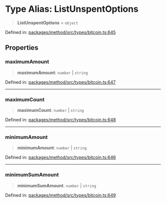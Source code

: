 # Type Alias: ListUnspentOptions

> **ListUnspentOptions** = `object`

Defined in: [packages/method/src/types/bitcoin.ts:645](https://github.com/dcdpr/did-btcr2-js/blob/4a717493e735221d072999f212891939f4de3f23/packages/method/src/types/bitcoin.ts#L645)

## Properties

### maximumAmount

> **maximumAmount**: `number` \| `string`

Defined in: [packages/method/src/types/bitcoin.ts:647](https://github.com/dcdpr/did-btcr2-js/blob/4a717493e735221d072999f212891939f4de3f23/packages/method/src/types/bitcoin.ts#L647)

***

### maximumCount

> **maximumCount**: `number` \| `string`

Defined in: [packages/method/src/types/bitcoin.ts:648](https://github.com/dcdpr/did-btcr2-js/blob/4a717493e735221d072999f212891939f4de3f23/packages/method/src/types/bitcoin.ts#L648)

***

### minimumAmount

> **minimumAmount**: `number` \| `string`

Defined in: [packages/method/src/types/bitcoin.ts:646](https://github.com/dcdpr/did-btcr2-js/blob/4a717493e735221d072999f212891939f4de3f23/packages/method/src/types/bitcoin.ts#L646)

***

### minimumSumAmount

> **minimumSumAmount**: `number` \| `string`

Defined in: [packages/method/src/types/bitcoin.ts:649](https://github.com/dcdpr/did-btcr2-js/blob/4a717493e735221d072999f212891939f4de3f23/packages/method/src/types/bitcoin.ts#L649)
